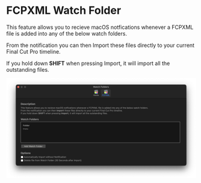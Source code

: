 # FCPXML Watch Folder

This feature allows you to recieve macOS notfications whenever a FCPXML file is added into any of the below watch folders.

From the notification you can then Import these files directly to your current Final Cut Pro timeline.

If you hold down **SHIFT** when pressing Import, it will import all the outstanding files.

![](../static/fcpxml-watch-folder.png)
